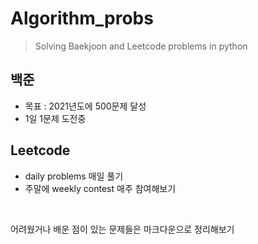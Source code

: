 # Algorithm_probs
> Solving Baekjoon and Leetcode problems in python


## 백준
- 목표 : 2021년도에 500문제 달성
- 1일 1문제 도전중

## Leetcode
- daily problems 매일 풀기
- 주말에 weekly contest 매주 참여해보기 

<br>

어려웠거나 배운 점이 있는 문제들은 마크다운으로 정리해보기
